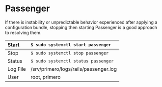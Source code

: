 # Passenger

If there is instability or unpredictable behavior experienced after applying a configuration bundle, stopping then starting Passenger is a good approach to resolving them.

| Start | `$ sudo systemctl start passenger` |
| :--- | :--- |
| Stop | `$ sudo systemctl stop passenger` |
| Status | `$ sudo systemctl status passenger` |
| Log File | /srv/primero/logs/rails/passenger.log |
| User | root, primero |



